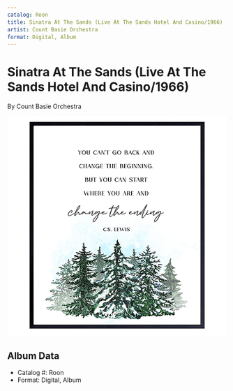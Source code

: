 ```yaml
---
catalog: Roon
title: Sinatra At The Sands (Live At The Sands Hotel And Casino/1966)
artist: Count Basie Orchestra
format: Digital, Album
---
```


# Sinatra At The Sands (Live At The Sands Hotel And Casino/1966)

By Count Basie Orchestra

![](../../assets/albumcovers/Count_Basie_Orchestra-Sinatra_At_The_Sands_Live_At_The_Sands_Hotel_And_Casino-1966.png)

## Album Data

- Catalog #: Roon
- Format: Digital, Album

